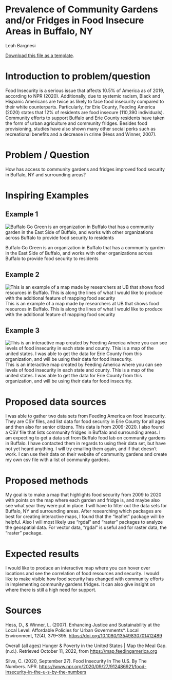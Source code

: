Prevalence of Community Gardens and/or Fridges in Food Insecure Areas in
Buffalo, NY
================
Leah Bargnesi

[<i class="fa fa-file-code-o fa-1x" aria-hidden="true"></i> Download
this file as a
template](http://adamwilson.us/SpatialDataScience/scripts/Project_ProposalTemplate.Rmd).

# Introduction to problem/question

Food Insecurity is a serious issue that affects 10.5% of America as of
2019, according to NPR (2020). Additionally, due to systemic racism,
Black and Hispanic Americans are twice as likely to face food insecurity
compared to their white counterparts. Particularly, for Erie County,
Feeding America (2020) states that 12% of residents are food insecure
(110,390 individuals). Community efforts to support Buffalo and Erie
County residents have taken the form of urban agriculture and community
fridges. Besides food provisioning, studies have also shown many other
social perks such as recreational benefits and a decrease in crime (Hess
and Winner, 2007).

# Problem / Question

How has access to community gardens and fridges improved food security
in Buffalo, NY and surrounding areas?

# Inspiring Examples

## Example 1

![Buffalo Go Green is an organization in Buffalo that has a community
garden in the East Side of Buffalo, and works with other organizations
across Buffalo to provide food security to
residents](https://i0.wp.com/buffalogogreen.org/wp-content/uploads/2022/04/UrbanFarm.jpg?w=500&ssl=1)

Buffalo Go Green is an organization in Buffalo that has a community
garden in the East Side of Buffalo, and works with other organizations
across Buffalo to provide food security to residents

## Example 2

![This is an example of a map made by researchers at UB that shows food
resources in Buffalo. This is along the lines of what I would like to
produce with the additional feature of mapping food
security](https://www.buffalorising.com/wp-content/uploads/2020/04/Food-Map-Buffalo-NY-730x419.png)
This is an example of a map made by researchers at UB that shows food
resources in Buffalo. This is along the lines of what I would like to
produce with the additional feature of mapping food security

## Example 3

![This is an interactive map created by Feeding America where you can
see levels of food insecurity in each state and county. This is a map of
the united states. I was able to get the data for Erie County from this
organization, and will be using their data for food
insecurity.](https://blog.richmond.edu/livesofmaps/files/2017/02/Feeding-America-Map-768x613.png)
This is an interactive map created by Feeding America where you can see
levels of food insecurity in each state and county. This is a map of the
united states. I was able to get the data for Erie County from this
organization, and will be using their data for food insecurity.

# Proposed data sources

I was able to gather two data sets from Feeding America on food
insecurity. They are CSV files, and list data for food security in Erie
County for all ages and then also for senior citizens. This data is from
2009-2020. I also found a CSV file that lists community fridges in
Buffalo and surrounding areas. I am expecting to get a data set from
Buffalo food lab on community gardens in Buffalo. I have contacted them
in regards to using their data set, but have not yet heard anything. I
will try emailing them again, and if that doesn’t work. I can use their
data on their website of community gardens and create my own csv file
with a list of community gardens.

# Proposed methods

My goal is to make a map that highlights food security from 2009 to 2020
with points on the map where each garden and fridge is, and maybe also
see what year they were put in place. I will have to filter out the data
sets for Buffalo, NY and surrounding areas. After researching which
packages are best for creating interactive maps, I found that the
“leaflet” package will be helpful. Also I will most likely use “rgdal”
and “raster” packages to analyze the geospatial data. For vector data,
“rgdal” is useful and for raster data, the “raster” package.

# Expected results

I would like to produce an interactive map where you can hover over
locations and see the correlation of food resources and security. I
would like to make visible how food security has changed with community
efforts in implementing community gardens fridges. It can also give
insight on where there is still a high need for support.

# Sources

Hess, D., & Winner, L. (2007). Enhancing Justice and Sustainability at
the Local Level: Affordable Policies for Urban Governments\*. Local
Environment, 12(4), 379–395. <https://doi.org/10.1080/13549830701412489>

Overall (all ages) Hunger & Poverty in the United States \| Map the Meal
Gap. (n.d.). Retrieved October 11, 2022, from
<https://map.feedingamerica.org>

Silva, C. (2020, September 27). Food Insecurity In The U.S. By The
Numbers. NPR.
<https://www.npr.org/2020/09/27/912486921/food-insecurity-in-the-u-s-by-the-numbers>
